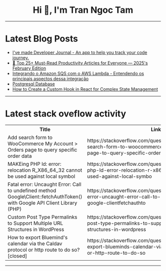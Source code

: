 <h1 align="center">Hi 👋, I'm Tran Ngoc Tam</h1>

---

# Latest Blog Posts 
<!-- BLOG-POST-LIST:START -->
- [I&#39;ve made Developer Journal - An app to help you track your code journey.](https://dev.to/ksawery297/ive-made-developer-journal-an-app-to-help-you-track-your-code-journey-48pl)
- [🚀 Top 25+ Must-Read Productivity Articles for Everyone — 2025&#39;s February Edition](https://dev.to/dev-resources/top-25-must-read-productivity-articles-for-everyone-2025s-february-edition-29dh)
- [Integrando o Amazon SQS com o AWS Lambda - Entendendo os principais aspectos dessa integração](https://dev.to/marcosbelorio/integrando-o-amazon-sqs-com-o-aws-lambda-entendendo-os-principais-aspectos-dessa-integracao-a67)
- [Postgresql Database](https://dev.to/farlamo/postgresql-database-1ofk)
- [How to Create a Custom Hook in React for Complex State Management](https://dev.to/rowsanali/how-to-create-a-custom-hook-in-react-for-complex-state-management-3608)
<!-- BLOG-POST-LIST:END -->

---

# Latest stack oveflow activity
<table>
  <tr><th>Title</th><th>Link</th></tr>
  <!-- STACKOVERFLOW:START --><tr><td>Add search form to WooCommerce My Account &gt; Orders page to query specific order data</td><td>https://stackoverflow.com/questions/79449161/add-search-form-to-woocommerce-my-account-orders-page-to-query-specific-order</td></tr><tr><td>MAKEing PHP ld: error: relocation R_X86_64_32 cannot be used against local symbol</td><td>https://stackoverflow.com/questions/79449137/makeing-php-ld-error-relocation-r-x86-64-32-cannot-be-used-against-local-symbo</td></tr><tr><td>Fatal error: Uncaught Error: Call to undefined method Google\Client::fetchAuthToken&lpar;&rpar; with Google API Client Library &lpar;PHP&rpar;</td><td>https://stackoverflow.com/questions/79449132/fatal-error-uncaught-error-call-to-undefined-method-google-clientfetchauthto</td></tr><tr><td>Custom Post Type Permalinks to Support Multiple URL Structures in WordPress</td><td>https://stackoverflow.com/questions/79448876/custom-post-type-permalinks-to-support-multiple-url-structures-in-wordpress</td></tr><tr><td>How to export Bluemind&#39;s calendar via the Caldav protocol or http route to do so? [closed]</td><td>https://stackoverflow.com/questions/79448848/how-to-export-blueminds-calendar-via-the-caldav-protocol-or-http-route-to-do-so</td></tr><!-- STACKOVERFLOW:END -->
</table>

---


